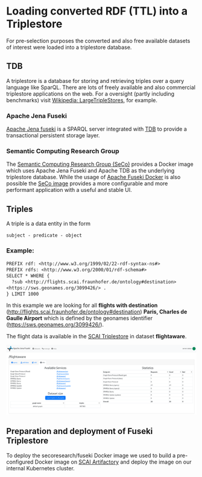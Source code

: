 # Loading converted RDF (TTL) into a Triplestore
For pre-selection purposes the converted and also free available datasets of interest were loaded into a triplestore database.

## TDB
A triplestore is a database for storing and retrieving triples over a query language like SparQL.
There are lots of freely available and also commercial triplestore applications on the web.
For a oversight (partly including benchmarks) visit [Wikipedia: LargeTripleStores](https://en.wikipedia.org/wiki/Triplestore), for example.

### Apache Jena Fuseki
[Apache Jena fuseki](https://jena.apache.org/documentation/fuseki2/) is a SPARQL server integrated with [TDB](https://jena.apache.org/documentation/tdb/index.html) 
to provide a transactional persistent storage layer.

### Semantic Computing Research Group
The [Semantic Computing Research Group (SeCo)](https://seco.cs.aalto.fi/) 
provides a Docker image which uses Apache Jena Fuseki and Apache TDB as the underlying triplestore database.
While the usage of [Apache Fuseki Docker](https://jena.apache.org/documentation/fuseki2/fuseki-docker.html) is also possible 
the [SeCo image](https://hub.docker.com/r/secoresearch/fuseki/) provides a more configurable and more performant application
with a useful and stable UI.

## Triples
A triple is a data entity in the form

```
subject - predicate - object
```

### Example:
```
PREFIX rdf: <http://www.w3.org/1999/02/22-rdf-syntax-ns#>
PREFIX rdfs: <http://www.w3.org/2000/01/rdf-schema#>
SELECT * WHERE {
  ?sub <http://flights.scai.fraunhofer.de/ontology#destination> <https://sws.geonames.org/3099426/> .
} LIMIT 1000
```

In this example we are looking for all **flights with destination** (<http://flights.scai.fraunhofer.de/ontology#destination>) **Paris, Charles de Gaulle Airport** which is defined by the geonames identifier (<https://sws.geonames.org/3099426/>).

The flight data is available in the [SCAI Triplestore](https://triplestore.scaiview.com) in dataset **flightaware**.

![img.png](img.png)

## Preparation and deployment of Fuseki Triplestore
To deploy the secoresearch/fuseki Docker image we used to build a pre-configured Docker image on [SCAI Artifactory](docker.arty.scai.fraunhofer.de) and deploy the image on our internal Kubernetes cluster.

